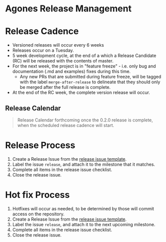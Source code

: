 # Agones Release Management

# Release Cadence

- Versioned releases will occur every 6 weeks
- Releases occur on a Tuesday.
- 5 week development cycle, at the end of a which a Release Candidate (RC) will be released with the contents of master.
- For the next week, the project is in "feature freeze" - i.e. only bug and documentation (.md and examples) fixes during this time.
  - Any new PRs that are submitted during feature freeze, will be tagged with the label `merge-after-release` 
    to delineate that they should only be merged after the full release is complete. 
- At the end of the RC week, the complete version release will occur.

## Release Calendar

> Release Calendar forthcoming once the 0.2.0 release is complete, when the scheduled release cadence will start.

# Release Process

1. Create a Release Issue from the [release issue template](./templates/release_issue.md).
1. Label the issue `release`, and attach it to the milestone that it matches.
1. Complete all items in the release issue checklist.
1. Close the release issue.

# Hot fix Process
 
1. Hotfixes will occur as needed, to be determined by those will commit access on the repository.
1. Create a Release Issue from the [release issue template](./templates/release_issue.md).
1. Label the issue `release`, and attach it to the next upcoming milestone.
1. Complete all items in the release issue checklist.
1. Close the release issue.


